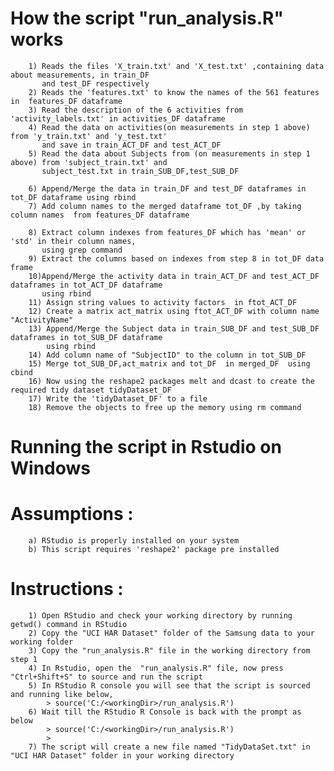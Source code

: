 #  How the script "run_analysis.R" works

		1) Reads the files 'X_train.txt' and 'X_test.txt' ,containing data about measurements, in train_DF 
		   and test_DF respectively
		2) Reads the 'features.txt' to know the names of the 561 features in  features_DF dataframe
		3) Read the description of the 6 activities from 'activity_labels.txt' in activities_DF dataframe  
		4) Read the data on activities(on measurements in step 1 above) from 'y_train.txt' and 'y_test.txt'
		   and save in train_ACT_DF and test_ACT_DF
		5) Read the data about Subjects from (on measurements in step 1 above) from 'subject_train.txt' and 
		   subject_test.txt in train_SUB_DF,test_SUB_DF

		6) Append/Merge the data in train_DF and test_DF dataframes in tot_DF dataframe using rbind
		7) Add column names to the merged dataframe tot_DF ,by taking column names  from features_DF dataframe 

		8) Extract column indexes from features_DF which has 'mean' or 'std' in their column names,
		   using grep command
		9) Extract the columns based on indexes from step 8 in tot_DF data frame
		10)Append/Merge the activity data in train_ACT_DF and test_ACT_DF dataframes in tot_ACT_DF dataframe 
		   using rbind
		11) Assign string values to activity factors  in ftot_ACT_DF
		12) Create a matrix act_matrix using ftot_ACT_DF with column name "ActivityName"
		13) Append/Merge the Subject data in train_SUB_DF and test_SUB_DF dataframes in tot_SUB_DF dataframe 
		    using rbind     
		14) Add column name of "SubjectID" to the column in tot_SUB_DF
		15) Merge tot_SUB_DF,act_matrix and tot_DF  in merged_DF  using cbind 
		16) Now using the reshape2 packages melt and dcast to create the required tidy dataset tidyDataset_DF 
		17) Write the 'tidyDataset_DF' to a file 
		18) Remove the objects to free up the memory using rm command



#  Running the script in Rstudio on Windows

#   Assumptions :
	  	a) RStudio is properly installed on your system 
	    b) This script requires 'reshape2' package pre installed 
	      
#   Instructions :

	  	1) Open RStudio and check your working directory by running getwd() command in RStudio
	  	2) Copy the "UCI HAR Dataset" folder of the Samsung data to your working folder
	  	3) Copy the "run_analysis.R" file in the working directory from step 1
	  	4) In Rstudio, open the  "run_analysis.R" file, now press "Ctrl+Shift+S" to source and run the script
	  	5) In RStudio R console you will see that the script is sourced and running like below, 
	  	    > source('C:/<workingDir>/run_analysis.R')
	  	6) Wait till the RStudio R Console is back with the prompt as below
	  	    > source('C:/<workingDir>/run_analysis.R')
	  	    >
	  	7) The script will create a new file named "TidyDataSet.txt" in  "UCI HAR Dataset" folder in your working directory